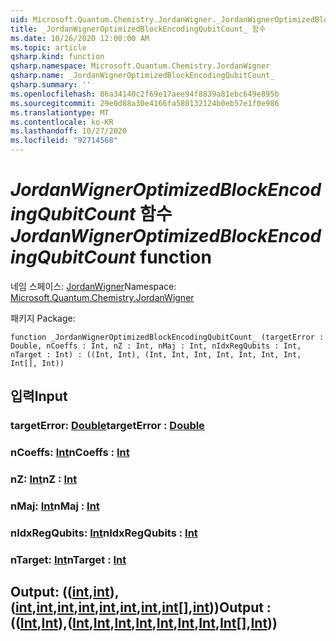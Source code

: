 ```yaml
---
uid: Microsoft.Quantum.Chemistry.JordanWigner._JordanWignerOptimizedBlockEncodingQubitCount_
title: _JordanWignerOptimizedBlockEncodingQubitCount_ 함수
ms.date: 10/26/2020 12:00:00 AM
ms.topic: article
qsharp.kind: function
qsharp.namespace: Microsoft.Quantum.Chemistry.JordanWigner
qsharp.name: _JordanWignerOptimizedBlockEncodingQubitCount_
qsharp.summary: ''
ms.openlocfilehash: 86a34140c2f69e17aee94f8839a81ebc649e895b
ms.sourcegitcommit: 29e0d88a30e4166fa580132124b0eb57e1f0e986
ms.translationtype: MT
ms.contentlocale: ko-KR
ms.lasthandoff: 10/27/2020
ms.locfileid: "92714568"
---
```

# <a name="_jordanwigneroptimizedblockencodingqubitcount_-function"></a><span data-ttu-id="79e85-102">_JordanWignerOptimizedBlockEncodingQubitCount_ 함수</span><span class="sxs-lookup"><span data-stu-id="79e85-102">_JordanWignerOptimizedBlockEncodingQubitCount_ function</span></span>

<span data-ttu-id="79e85-103">네임 스페이스: [JordanWigner](xref:Microsoft.Quantum.Chemistry.JordanWigner)</span><span class="sxs-lookup"><span data-stu-id="79e85-103">Namespace: [Microsoft.Quantum.Chemistry.JordanWigner](xref:Microsoft.Quantum.Chemistry.JordanWigner)</span></span>

<span data-ttu-id="79e85-104">패키지 [](https://nuget.org/packages/)</span><span class="sxs-lookup"><span data-stu-id="79e85-104">Package: [](https://nuget.org/packages/)</span></span>




```qsharp
function _JordanWignerOptimizedBlockEncodingQubitCount_ (targetError : Double, nCoeffs : Int, nZ : Int, nMaj : Int, nIdxRegQubits : Int, nTarget : Int) : ((Int, Int), (Int, Int, Int, Int, Int, Int, Int, Int[], Int))
```


## <a name="input"></a><span data-ttu-id="79e85-105">입력</span><span class="sxs-lookup"><span data-stu-id="79e85-105">Input</span></span>

### <a name="targeterror--double"></a><span data-ttu-id="79e85-106">targetError: [Double](xref:microsoft.quantum.lang-ref.double)</span><span class="sxs-lookup"><span data-stu-id="79e85-106">targetError : [Double](xref:microsoft.quantum.lang-ref.double)</span></span>




### <a name="ncoeffs--int"></a><span data-ttu-id="79e85-107">nCoeffs: [Int](xref:microsoft.quantum.lang-ref.int)</span><span class="sxs-lookup"><span data-stu-id="79e85-107">nCoeffs : [Int](xref:microsoft.quantum.lang-ref.int)</span></span>




### <a name="nz--int"></a><span data-ttu-id="79e85-108">nZ: [Int](xref:microsoft.quantum.lang-ref.int)</span><span class="sxs-lookup"><span data-stu-id="79e85-108">nZ : [Int](xref:microsoft.quantum.lang-ref.int)</span></span>




### <a name="nmaj--int"></a><span data-ttu-id="79e85-109">nMaj: [Int](xref:microsoft.quantum.lang-ref.int)</span><span class="sxs-lookup"><span data-stu-id="79e85-109">nMaj : [Int](xref:microsoft.quantum.lang-ref.int)</span></span>




### <a name="nidxregqubits--int"></a><span data-ttu-id="79e85-110">nIdxRegQubits: [Int](xref:microsoft.quantum.lang-ref.int)</span><span class="sxs-lookup"><span data-stu-id="79e85-110">nIdxRegQubits : [Int](xref:microsoft.quantum.lang-ref.int)</span></span>




### <a name="ntarget--int"></a><span data-ttu-id="79e85-111">nTarget: [Int](xref:microsoft.quantum.lang-ref.int)</span><span class="sxs-lookup"><span data-stu-id="79e85-111">nTarget : [Int](xref:microsoft.quantum.lang-ref.int)</span></span>





## <a name="output--intintintintintintintintintintint"></a><span data-ttu-id="79e85-112">Output: (([int](xref:microsoft.quantum.lang-ref.int),[int](xref:microsoft.quantum.lang-ref.int)), ([int](xref:microsoft.quantum.lang-ref.int),[int](xref:microsoft.quantum.lang-ref.int),[int](xref:microsoft.quantum.lang-ref.int),[int](xref:microsoft.quantum.lang-ref.int),[int](xref:microsoft.quantum.lang-ref.int),[int](xref:microsoft.quantum.lang-ref.int),[int](xref:microsoft.quantum.lang-ref.int),[int](xref:microsoft.quantum.lang-ref.int)[],[int](xref:microsoft.quantum.lang-ref.int)))</span><span class="sxs-lookup"><span data-stu-id="79e85-112">Output : (([Int](xref:microsoft.quantum.lang-ref.int),[Int](xref:microsoft.quantum.lang-ref.int)),([Int](xref:microsoft.quantum.lang-ref.int),[Int](xref:microsoft.quantum.lang-ref.int),[Int](xref:microsoft.quantum.lang-ref.int),[Int](xref:microsoft.quantum.lang-ref.int),[Int](xref:microsoft.quantum.lang-ref.int),[Int](xref:microsoft.quantum.lang-ref.int),[Int](xref:microsoft.quantum.lang-ref.int),[Int](xref:microsoft.quantum.lang-ref.int)[],[Int](xref:microsoft.quantum.lang-ref.int)))</span></span>

